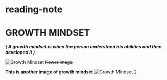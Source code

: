 # reading-note

# GROWTH MINDSET
***( A growth mindset is when the person understand his abilities and then developed it )***


![Growth Mindset](https://ncph.org/wp-content/uploads/2019/09/43058632290_623a3818a0_o.jpg)
~~flower image~~

**This is another image of growth mindset**
![Growth Mindset 2](https://www.muhlsdk12.org/cms/lib/PA01916549/Centricity/Domain/225/growth%20mindset.JPG)
